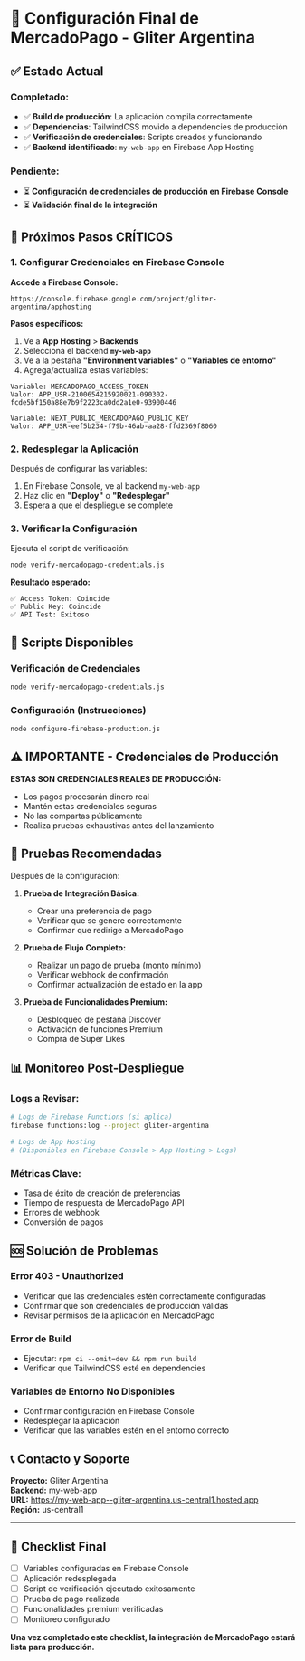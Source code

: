 # 🚀 Configuración Final de MercadoPago - Gliter Argentina

## ✅ Estado Actual

### Completado:
- ✅ **Build de producción**: La aplicación compila correctamente
- ✅ **Dependencias**: TailwindCSS movido a dependencies de producción
- ✅ **Verificación de credenciales**: Scripts creados y funcionando
- ✅ **Backend identificado**: `my-web-app` en Firebase App Hosting

### Pendiente:
- ⏳ **Configuración de credenciales de producción en Firebase Console**
- ⏳ **Validación final de la integración**

## 🎯 Próximos Pasos CRÍTICOS

### 1. Configurar Credenciales en Firebase Console

**Accede a Firebase Console:**
```
https://console.firebase.google.com/project/gliter-argentina/apphosting
```

**Pasos específicos:**
1. Ve a **App Hosting** > **Backends**
2. Selecciona el backend **`my-web-app`**
3. Ve a la pestaña **"Environment variables"** o **"Variables de entorno"**
4. Agrega/actualiza estas variables:

```
Variable: MERCADOPAGO_ACCESS_TOKEN
Valor: APP_USR-2100654215920021-090302-fcde5bf150a88e7b9f2223ca0dd2a1e0-93900446

Variable: NEXT_PUBLIC_MERCADOPAGO_PUBLIC_KEY  
Valor: APP_USR-eef5b234-f79b-46ab-aa28-ffd2369f8060
```

### 2. Redesplegar la Aplicación

Después de configurar las variables:
1. En Firebase Console, ve al backend `my-web-app`
2. Haz clic en **"Deploy"** o **"Redesplegar"**
3. Espera a que el despliegue se complete

### 3. Verificar la Configuración

Ejecuta el script de verificación:
```bash
node verify-mercadopago-credentials.js
```

**Resultado esperado:**
```
✅ Access Token: Coincide
✅ Public Key: Coincide  
✅ API Test: Exitoso
```

## 🔧 Scripts Disponibles

### Verificación de Credenciales
```bash
node verify-mercadopago-credentials.js
```

### Configuración (Instrucciones)
```bash
node configure-firebase-production.js
```

## ⚠️ IMPORTANTE - Credenciales de Producción

**ESTAS SON CREDENCIALES REALES DE PRODUCCIÓN:**
- Los pagos procesarán dinero real
- Mantén estas credenciales seguras
- No las compartas públicamente
- Realiza pruebas exhaustivas antes del lanzamiento

## 🧪 Pruebas Recomendadas

Después de la configuración:

1. **Prueba de Integración Básica:**
   - Crear una preferencia de pago
   - Verificar que se genere correctamente
   - Confirmar que redirige a MercadoPago

2. **Prueba de Flujo Completo:**
   - Realizar un pago de prueba (monto mínimo)
   - Verificar webhook de confirmación
   - Confirmar actualización de estado en la app

3. **Prueba de Funcionalidades Premium:**
   - Desbloqueo de pestaña Discover
   - Activación de funciones Premium
   - Compra de Super Likes

## 📊 Monitoreo Post-Despliegue

### Logs a Revisar:
```bash
# Logs de Firebase Functions (si aplica)
firebase functions:log --project gliter-argentina

# Logs de App Hosting
# (Disponibles en Firebase Console > App Hosting > Logs)
```

### Métricas Clave:
- Tasa de éxito de creación de preferencias
- Tiempo de respuesta de MercadoPago API
- Errores de webhook
- Conversión de pagos

## 🆘 Solución de Problemas

### Error 403 - Unauthorized
- Verificar que las credenciales estén correctamente configuradas
- Confirmar que son credenciales de producción válidas
- Revisar permisos de la aplicación en MercadoPago

### Error de Build
- Ejecutar: `npm ci --omit=dev && npm run build`
- Verificar que TailwindCSS esté en dependencies

### Variables de Entorno No Disponibles
- Confirmar configuración en Firebase Console
- Redesplegar la aplicación
- Verificar que las variables estén en el entorno correcto

## 📞 Contacto y Soporte

**Proyecto:** Gliter Argentina  
**Backend:** my-web-app  
**URL:** https://my-web-app--gliter-argentina.us-central1.hosted.app  
**Región:** us-central1  

---

## 🎯 Checklist Final

- [ ] Variables configuradas en Firebase Console
- [ ] Aplicación redesplegada
- [ ] Script de verificación ejecutado exitosamente
- [ ] Prueba de pago realizada
- [ ] Funcionalidades premium verificadas
- [ ] Monitoreo configurado

**Una vez completado este checklist, la integración de MercadoPago estará lista para producción.**